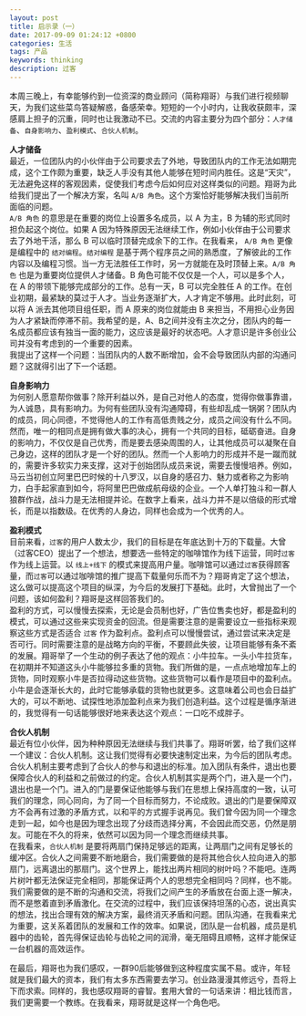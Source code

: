 ```yaml
---
layout: post
title: 启示录（一）
date: 2017-09-09 01:24:12 +0800
categories: 生活
tags: 产品
keywords: thinking
description: 过客
---
```


本周三晚上，有幸能够约到一位资深的商业顾问（简称翔哥）与我们进行视频聊天，为我们这些菜鸟答疑解惑，备感荣幸。短短的一个小时内，让我收获颇丰，深感肩上担子的沉重，同时也让我激动不已。交流的内容主要分为四个部分：`人才储备`、`自身影响力`、`盈利模式`、`合伙人机制`。

**人才储备**  
最近，一位团队内的小伙伴由于公司要求去了外地，导致团队内的工作无法如期完成，这个工作颇为重要，缺乏人手没有其他人能够在短时间内胜任。这是“天灾”，无法避免这样的客观因素，促使我们考虑今后如何应对这样类似的问题。翔哥为此给我们提出了一个解决方案，名叫 `A/B 角色`。这个方案恰好能够解决我们当前所面临的问题。  
`A/B 角色` 的意思是在重要的岗位上设置多名成员，以 A 为主，B 为辅的形式同时担负起这个岗位。如果 A 因为特殊原因无法继续工作，例如小伙伴由于公司要求去了外地干活，那么 B 可以临时顶替完成余下的工作。在我看来， `A/B 角色` 更像是编程中的 `结对编程`。`结对编程` 是基于两个程序员之间的熟悉度，了解彼此的工作内容以及编程习惯。当一方无法胜任工作时，另一方就能在及时顶替上来。`A/B 角色` 也是为重要岗位提供人才储备。B 角色可能不仅仅是一个人，可以是多个人，在 A 的带领下能够完成部分的工作。总有一天，B 可以完全胜任 A 的工作。在创业初期，最紧缺的莫过于人才。当业务逐渐扩大，人才肯定不够用。此时此刻，可以将 A 派去其他项目组任职，而 A 原来的岗位就能由 B 来担当，不用担心业务因为人才紧缺而停滞不前。我希望的是，A、B之间并没有主次之分，团队内的每一名成员都应该有独当一面的能力，这应该是最好的状态吧。人才意识是许多创业公司并没有考虑到的一个重要的因素。  
我提出了这样一个问题：当团队内的人数不断增加，会不会导致团队内部的沟通问题？这就得引出了下一个话题。

**自身影响力**  
为何别人愿意帮你做事？除开利益以外，是自己对他人的态度，觉得你做事靠谱，为人诚恳，具有影响力。为何有些团队没有沟通障碍，有些却乱成一锅粥？团队内的成员，同心同德，不觉得他人的工作有高低贵贱之分，成员之间没有什么不同。然而，唯一的相同点是拥有做大事的决心，拥有一个共同的目标，砥砺奋进。自身的影响力，不仅仅是自己优秀，而是要去感染周围的人，让其他成员可以凝聚在自己身边，这样的团队才是一个好的团队。然而一个人影响力的形成并不是一蹴而就的，需要许多软实力来支撑，这对于创始团队成员来说，需要去慢慢培养。例如，马云当初创立阿里巴巴时候的十八罗汉，以自身的感召力、魅力或者称之为影响力，白手起家直到如今，将阿里巴巴做成航母级的企业。一个人单打独斗和一群人狼群作战，战斗力是无法相提并论。在数字上看来，战斗力并不是以倍级的形式增长，而是以指数级。在优秀的人身边，同样也会成为一个优秀的人。

**盈利模式**  
目前来看，`过客`的用户人数太少，我们的目标是在年底达到十万的下载量。大曾（过客CEO）提出了一个想法，想要选一些特定的咖啡馆作为线下运营，同时`过客`作为线上运营。以 `线上+线下` 的模式来提高用户量。咖啡馆可以通过`过客`获得顾客量，而`过客`可以通过咖啡馆的推广提高下载量何乐而不为？翔哥肯定了这个想法，这么做可以提高这个项目的纵深，为今后的发展打下基础。此时，大曾抛出了一个问题，该如何盈利？翔哥是这样回答我们的。  
盈利的方式，可以慢慢去探索，无论是会员制也好，广告位售卖也好，都是盈利的模式，可以通过这些来实现资金的回流。但是需要注意的是需要设立一些指标来观察这些方式是否适合 `过客` 作为盈利点。盈利点可以慢慢尝试，通过尝试来决定是否可行。同时需要注意的是战略方向的平衡，不要顾此失彼，让项目能够有条不紊的发展。翔哥举了一个生动的例子表达了他的观点：小牛拉车。一头小牛拉货车，在初期并不知道这头小牛能够拉多重的货物。我们所做的是，一点点地增加车上的货物，同时观察小牛是否拉得动这些货物。这些货物可以看作是项目中的盈利点。小牛是会逐渐长大的，此时它能够承载的货物也就更多。这意味着公司也会日益扩大的，可以不断地、试探性地添加盈利点来为我们创造利益。这个过程是循序渐进的，我觉得有一句话能够很好地来表达这个观点：一口吃不成胖子。

**合伙人机制**  
最近有位小伙伴，因为种种原因无法继续与我们共事了。翔哥听罢，给了我们这样一个建议：合伙人机制。这让我们觉得有必要快速制定出来，为今后的团队考虑。合伙人机制主要考虑到了合伙人的参与和退出的标准。加入团队有条件，退出也要保障合伙人的利益和之前做过的约定。合伙人机制其实是两个门，进入是一个门，退出也是一个门。进入的门是要保证他能够与我们在思想上保持高度的一致，认可我们的理念，同心同向，为了同一个目标而努力，不论成败。退出的门是要保障双方不会再有过激的矛盾方式，以和平的方式握手说再见。我们曾今因为同一个理念走到一起，如今也是因为理念出现了分歧而选择分离，不会因此而交恶，仍然是朋友。可能在不久的将来，依然可以因为同一个理念而继续共事。  
在我看来，`合伙人机制` 是要将两扇门保持足够远的距离，让两扇门之间有足够长的缓冲区。合伙人之间需要不断地磨合，我们需要做的是将其他合伙人拉向进入的那扇门，远离退出的那扇门。这个世界上，能找出两片相同的树叶吗？不能吧。连两片树叶都无法保证完全相同，那能保证两个人的思想完全相同吗？同样，也不能。我们需要做的是不断的沟通和交流，将我们之间产生的矛盾放在台面上逐一解决，而不是憋着直到矛盾激化。在交流的过程中，我们应该保持坦荡的心态，说出真实的想法，找出合理有效的解决方案，最终消灭矛盾和问题。团队沟通，在我看来尤为重要，这关系着团队的发展和工作的效率。如果说，团队是一台机器，成员是机器中的齿轮，首先得保证齿轮与齿轮之间的润滑，毫无阻碍且顺畅，这样才能保证一台机器的高效运作。


在最后，翔哥也为我们感叹，一群90后能够做到这种程度实属不易。或许，年轻就是我们最大的资本，我们有太多东西需要去学习。创业路漫漫其修远兮，吾将上下而求索。同样的，我也感叹翔哥的睿智。套用大曾的一句话来讲：相比钱而言，我们更需要一个教练。在我看来，翔哥就是这样一个角色吧。



